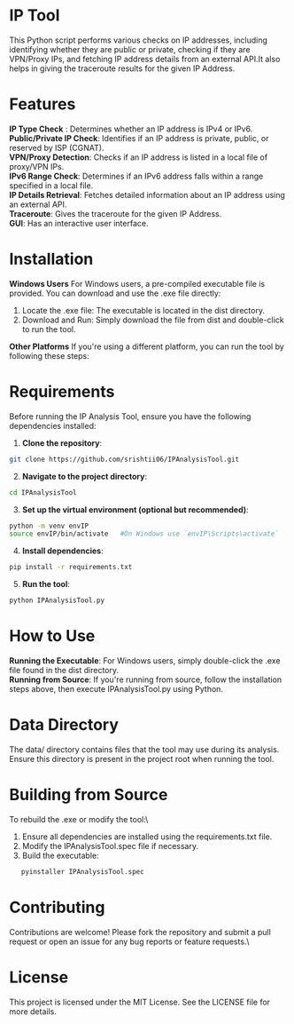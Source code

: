 # IP Tool
This Python script performs various checks on IP addresses, including identifying whether they are public or private, checking if they are VPN/Proxy IPs, and fetching IP address details from an external API.It also helps in giving the traceroute results for the given IP Address.

# Features
**IP Type Check** : Determines whether an IP address is IPv4 or IPv6.\
**Public/Private IP Check**: Identifies if an IP address is private, public, or reserved by ISP (CGNAT).\
**VPN/Proxy Detection**: Checks if an IP address is listed in a local file of proxy/VPN IPs.\
**IPv6 Range Check**: Determines if an IPv6 address falls within a range specified in a local file.\
**IP Details Retrieval**: Fetches detailed information about an IP address using an external API.\
**Traceroute**: Gives the traceroute for the given IP Address.\
**GUI**: Has an interactive user interface.

# Installation
**Windows Users**
For Windows users, a pre-compiled executable file is provided. You can download and use the .exe file directly:

1. Locate the .exe file: The executable is located in the dist directory.
2. Download and Run: Simply download the file from dist and double-click to run the tool.
   
**Other Platforms**
If you're using a different platform, you can run the tool by following these steps:
   

# Requirements
Before running the IP Analysis Tool, ensure you have the following dependencies installed:

1. **Clone the repository**:
```bash
git clone https://github.com/srishtii06/IPAnalysisTool.git
```

2. **Navigate to the project directory**:
```bash
cd IPAnalysisTool
```

3. **Set up the virtual environment (optional but recommended)**:
```bash
python -m venv envIP
source envIP/bin/activate   #On Windows use `envIP\Scripts\activate`
```

4. **Install dependencies**:
```bash
pip install -r requirements.txt
```

5. **Run the tool**:
```bash
python IPAnalysisTool.py
```

# How to Use
**Running the Executable**: For Windows users, simply double-click the .exe file found in the dist directory.\
**Running from Source**: If you're running from source, follow the installation steps above, then execute IPAnalysisTool.py using Python.

# Data Directory
The data/ directory contains files that the tool may use during its analysis. Ensure this directory is present in the project root when running the tool.

# Building from Source
To rebuild the .exe or modify the tool:\

1. Ensure all dependencies are installed using the requirements.txt file.
2. Modify the IPAnalysisTool.spec file if necessary.
3. Build the executable:
```bash
   pyinstaller IPAnalysisTool.spec
```

# Contributing
Contributions are welcome! Please fork the repository and submit a pull request or open an issue for any bug reports or feature requests.\

# License
This project is licensed under the MIT License. See the LICENSE file for more details.
   
